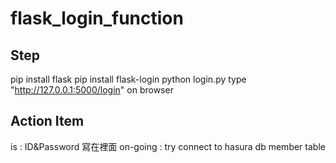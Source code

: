 # flask_login_function

## Step
pip install flask
pip install flask-login
python login.py
type "http://127.0.0.1:5000/login" on browser

## Action Item
is : ID&Password 寫在裡面
on-going : try connect to hasura db member table
